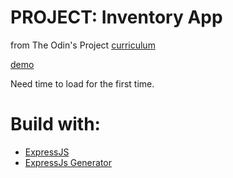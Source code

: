 # PROJECT: Inventory App

from The Odin's Project [curriculum](https://www.theodinproject.com/paths/full-stack-javascript/courses/nodejs/lessons/inventory-application)

[demo](https://gentle-fjord-76048.herokuapp.com/)

Need time to load for the first time.

# Build with:

- [ExpressJS](https://create-react-app.dev/docs/getting-started)
- [ExpressJs Generator](https://expressjs.com/fr/starter/generator.html)
